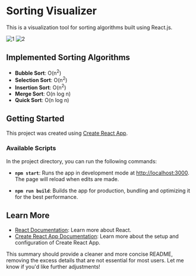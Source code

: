 # Sorting Visualizer

This is a visualization tool for sorting algorithms built using React.js.

![1](https://github.com/user-attachments/assets/d61491a8-02bd-43a9-9b85-f0821346f4f1)
![2](https://github.com/user-attachments/assets/9051f948-1143-4495-a576-83327d232255)



## Implemented Sorting Algorithms

- **Bubble Sort**: O(n<sup>2</sup>)
- **Selection Sort**: O(n<sup>2</sup>)
- **Insertion Sort**: O(n<sup>2</sup>)
- **Merge Sort**: O(n log n)
- **Quick Sort**: O(n log n)

## Getting Started

This project was created using [Create React App](https://github.com/facebook/create-react-app).

### Available Scripts

In the project directory, you can run the following commands:

- **`npm start`**: Runs the app in development mode at [http://localhost:3000](http://localhost:3000). The page will reload when edits are made.
  
- **`npm run build`**: Builds the app for production, bundling and optimizing it for the best performance.

## Learn More

- [React Documentation](https://reactjs.org/): Learn more about React.
- [Create React App Documentation](https://facebook.github.io/create-react-app/docs/getting-started): Learn more about the setup and configuration of Create React App.

This summary should provide a cleaner and more concise README, removing the excess details that are not essential for most users. Let me know if you'd like further adjustments!
